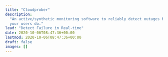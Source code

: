 ```yaml
---
title: "Cloudprober"
description:
  "An active/synthetic monitoring software to reliably detect outages before
  your users do."
lead: "Detect Failure in Real-time"
date: 2020-10-06T08:47:36+00:00
lastmod: 2020-10-06T08:47:36+00:00
draft: false
images: []
---
```

